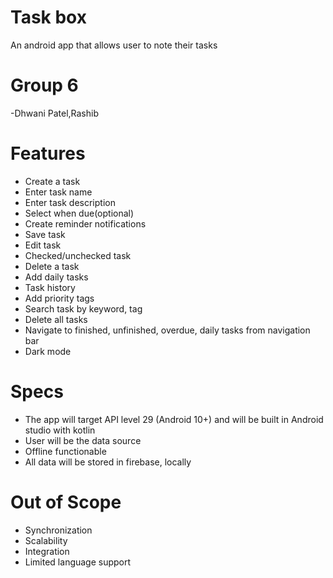 # Task box
An android app that allows user to note their tasks

# Group 6
-Dhwani Patel,Rashib

# Features
 - Create a task
 - Enter task name
 - Enter task description
 - Select when due(optional)
 - Create reminder notifications
 - Save task
 - Edit task
 - Checked/unchecked task
 - Delete a task
 - Add daily tasks
 - Task history
 - Add priority tags
 - Search task by keyword, tag
 - Delete all tasks
 - Navigate to finished, unfinished, overdue, daily tasks from navigation bar
 - Dark mode

# Specs
 - The app will target API level 29 (Android 10+) and will be built in Android studio with kotlin
 - User will be the data source
 - Offline functionable
 - All data will be stored in firebase, locally

# Out of Scope
 - Synchronization 
 - Scalability 
 - Integration 
 - Limited language support
